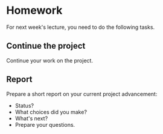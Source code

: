 # Homework

For next week's lecture, you need to do the following tasks.

## Continue the project
Continue your work on the project.

## Report
Prepare a short report on your current project advancement:
- Status?
- What choices did you make?
- What's next?
- Prepare your questions.

